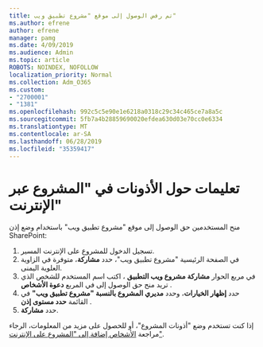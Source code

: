 ```yaml
---
title: تم رفض الوصول إلى موقع "مشروع تطبيق ويب"
ms.author: efrene
author: efrene
manager: pamg
ms.date: 4/09/2019
ms.audience: Admin
ms.topic: article
ROBOTS: NOINDEX, NOFOLLOW
localization_priority: Normal
ms.collection: Adm_O365
ms.custom:
- "2700001"
- "1381"
ms.openlocfilehash: 992c5c5e90e1e6218a0318c29c34c465ce7a8a5c
ms.sourcegitcommit: 5fb7a4b28859690020efdea630d03e70cc0e6334
ms.translationtype: MT
ms.contentlocale: ar-SA
ms.lasthandoff: 06/28/2019
ms.locfileid: "35359417"
---
```

# <a name="help-with-permissions-in-project-online"></a>تعليمات حول الأذونات في "المشروع عبر الإنترنت"

منح المستخدمين حق الوصول إلى موقع "مشروع تطبيق ويب" باستخدام وضع إذن SharePoint:

1. تسجيل الدخول للمشروع على الإنترنت المسير.
2. في الصفحة الرئيسية "مشروع تطبيق ويب"، حدد **مشاركة**، متوفرة في الزاوية العلوية اليمنى.
3. في مربع الحوار **مشاركة مشروع ويب التطبيق** ، اكتب اسم المستخدم للشخص الذي تريد منح حق الوصول إلى في المربع **دعوة الأشخاص** .
4. حدد **إظهار الخيارات**، وحدد **مديري المشروع بالنسبة "مشروع تطبيق ويب"** في القائمة **حدد مستوى إذن** .
5. حدد **مشاركة**.

إذا كنت تستخدم وضع "أذونات المشروع"، أو للحصول على مزيد من المعلومات، الرجاء مراجعة [الأشخاص إضافة إلى "المشروع على الإنترنت"](https://docs.microsoft.com/projectonline/step-2-add-people-to-project-online).
